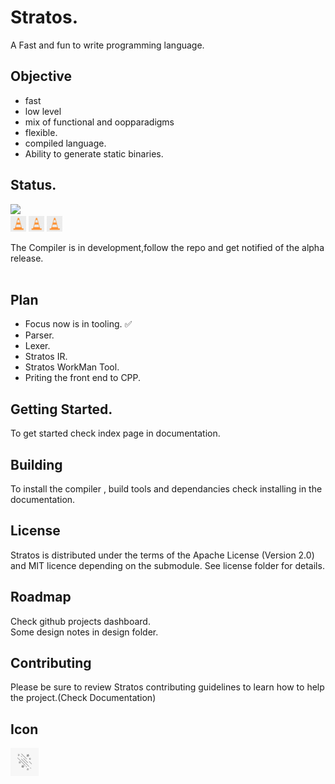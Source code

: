 # Stratos.
A Fast and fun to write programming language.

## Objective

* fast
* low level
* mix of functional and oopparadigms
* flexible.
* compiled language.
* Ability to generate static binaries.

## Status.
<img src="https://img.shields.io/badge/Status-In%20Development-green?style=for-the-badge&logo=appveyor">
<br>
<img src="./icons/work.jpeg" height="25">

<img src="./icons/work.jpeg" height="25">

<img src="./icons/work.jpeg" height="25">

The Compiler is in development,follow the repo and get notified of the alpha release.
<br>
<br>

## Plan  <br>

- Focus now is in tooling. ✅
- Parser.
- Lexer.
- Stratos IR.
- Stratos WorkMan Tool.
- Priting the front end to CPP.
  

## Getting Started.
To get started check index page in documentation.


## Building
To install the compiler , build tools and dependancies check installing in the documentation.
  

## License
Stratos is distributed under the terms of the Apache License (Version 2.0) and MIT licence depending on the submodule. See license folder for details.

## Roadmap
Check github projects dashboard.<br>
Some design notes in design folder.


## Contributing 
Please be sure to review Stratos contributing guidelines to learn how to help the project.(Check Documentation)

## Icon
<p align="left">
<img height="45" src="./icons/images.jpg"/>
</p>





